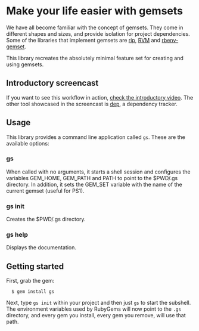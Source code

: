 # Make your life easier with gemsets

We have all become familiar with the concept of gemsets. They
come in different shapes and sizes, and provide isolation
for project dependencies. Some of the libraries that
implement gemsets are [rip](https://github.com/defunkt/rip),
[RVM](https://rvm.beginrescueend.com/gemsets/) and
[rbenv-gemset](https://github.com/jamis/rbenv-gemset).

This library recreates the absolutely minimal feature set for creating
and using gemsets.

## Introductory screencast

If you want to see this workflow in action, [check the introductory
video](http://vimeo.com/soveran/gs). The other tool showcased in the
screencast is [dep](http://twpil.github.com/dep/), a dependency
tracker.

## Usage

This library provides a command line application called `gs`. These
are the available options:

### gs

When called with no arguments, it starts a shell session and
configures the variables GEM_HOME, GEM_PATH and PATH to point
to the $PWD/.gs directory. In addition, it sets the GEM_SET
variable with the name of the current gemset (useful for PS1).

### gs init

Creates the $PWD/.gs directory.

### gs help

Displays the documentation.

## Getting started

First, grab the gem:

      $ gem install gs

Next, type `gs init` within your project and then just `gs` to start
the subshell. The environment variables used by RubyGems will now
point to the `.gs` directory, and every gem you install, every gem you
remove, will use that path.
